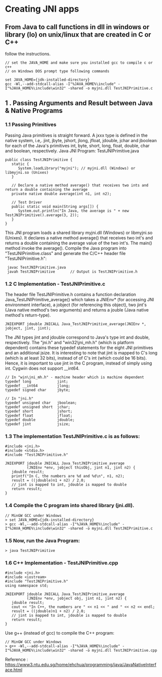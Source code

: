 # Creating JNI apps

## From Java to call functions in dll in windows or library (lo) on unix/linux that are created in C or C++
follow the instructions.

```[java]
// set the JAVA_HOME and make sure you installed gcc to compile c or c++
// on Windows DOS prompt type following commands

set JAVA_HOME={jdk-installed-directory}
gcc -Wl,--add-stdcall-alias -I"%JAVA_HOME%\include" -I"%JAVA_HOME%\include\win32" -shared -o myjni.dll TestJNIPrimitive.c

```

## 1  .  Passing Arguments and Result between Java & Native Programs
### 1.1  Passing Primitives
Passing Java primitives is straight forward. A jxxx type is defined in the native system, i.e,. jint, jbyte, jshort, jlong, jfloat, jdouble, jchar and jboolean for each of the Java's primitives int, byte, short, long, float, double, char and boolean, respectively.
Java JNI Program: TestJNIPrimitive.java

```[java]
public class TestJNIPrimitive {
   static {
      System.loadLibrary("myjni"); // myjni.dll (Windows) or libmyjni.so (Unixes)
   }
 
   // Declare a native method average() that receives two ints and return a double containing the average
   private native double average(int n1, int n2);
 
   // Test Driver
   public static void main(String args[]) {
      System.out.println("In Java, the average is " + new TestJNIPrimitive().average(3, 2));
   }
}
```

This JNI program loads a shared library myjni.dll (Windows) or libmyjni.so (Unixes). It declares a native method average() that receives two int's and returns a double containing the average value of the two int's. The main() method invoke the average().
Compile the Java program into "TestJNIPrimitive.class" and generate the C/C++ header file "TestJNIPrimitive.h":

```[java]
 javac TestJNIPrimitive.java
 javah TestJNIPrimitive       // Output is TestJNIPrimitive.h
```

### 1.2 C Implementation - TestJNIPrimitive.c
The header file TestJNIPrimitive.h contains a function declaration Java_TestJNIPrimitive_average() which takes a JNIEnv* (for accessing JNI environment interface), a jobject (for referencing this object), two jint's (Java native method's two arguments) and returns a jouble (Java native method's return-type).

```[java]
JNIEXPORT jdouble JNICALL Java_TestJNIPrimitive_average(JNIEnv *, jobject, jint, jint);
```

The JNI types jint and jdouble correspond to Java's type int and double, respectively.
The "jni.h" and "win32\jni_mh.h" (which is platform dependent) contains these typedef statements for the eight JNI primitives and an additional jsize.
It is interesting to note that jint is mapped to C's long (which is at least 32 bits), instead of of C's int (which could be 16 bits). Hence, it is important to use jint in the C program, instead of simply using int. Cygwin does not support __int64.

```[java]
// In "win\jni_mh.h" - machine header which is machine dependent
typedef long            jint;
typedef __int64         jlong;
typedef signed char     jbyte;
 
// In "jni.h"
typedef unsigned char   jboolean;
typedef unsigned short  jchar;
typedef short           jshort;
typedef float           jfloat;
typedef double          jdouble;
typedef jint            jsize;
```

### 1.3 The implementation TestJNIPrimitive.c is as follows:

```[java]
#include <jni.h>
#include <stdio.h>
#include "TestJNIPrimitive.h"
 
JNIEXPORT jdouble JNICALL Java_TestJNIPrimitive_average
          (JNIEnv *env, jobject thisObj, jint n1, jint n2) {
   jdouble result;
   printf("In C, the numbers are %d and %d\n", n1, n2);
   result = ((jdouble)n1 + n2) / 2.0;
   // jint is mapped to int, jdouble is mapped to double
   return result;
}
```

### 1.4 Compile the C program into shared library (jni.dll).

```[java]
// MinGW GCC under Windows
> set JAVA_HOME={jdk-installed-directory}
> gcc -Wl,--add-stdcall-alias -I"%JAVA_HOME%\include" -I"%JAVA_HOME%\include\win32" -shared -o myjni.dll TestJNIPrimitive.c
```

### 1.5 Now, run the Java Program:
```[java]
> java TestJNIPrimitive
```

### 1.6 C++ Implementation - TestJNIPrimitive.cpp

```[java]
#include <jni.h>
#include <iostream>
#include "TestJNIPrimitive.h"
using namespace std;
 
JNIEXPORT jdouble JNICALL Java_TestJNIPrimitive_average
          (JNIEnv *env, jobject obj, jint n1, jint n2) {
   jdouble result;
   cout << "In C++, the numbers are " << n1 << " and " << n2 << endl;
   result = ((jdouble)n1 + n2) / 2.0;
   // jint is mapped to int, jdouble is mapped to double
   return result;
}
```

Use g++ (instead of gcc) to compile the C++ program:

```[java]
// MinGW GCC under Windows
> g++ -Wl,--add-stdcall-alias -I"%JAVA_HOME%\include" -I"%JAVA_HOME%\include\win32" -shared -o myjni.dll TestJNIPrimitive.cpp
```

Reference : https://www3.ntu.edu.sg/home/ehchua/programming/java/JavaNativeInterface.html




